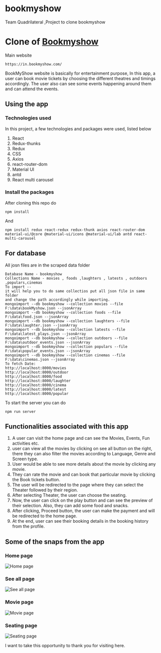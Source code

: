 # bookmyshow
Team Quadrilateral ,Project to clone bookmyshow


# Clone of [Bookmyshow](https://in.bookmyshow.com/)

Main website
```
https://in.bookmyshow.com/
```

BookMyShow website is basically for entertainment purpose, In this app, a user can book movie tickets by choosing the different theatres and timings accordingly. The user also can see some events happening around them and can attend the events.

## Using the app
### Technologies used

In this project, a few technologies and packages were used, listed below
1. React 
2. Redux-thunks
3. Redux
4. CSS
5. Axios
6. react-router-dom
7. Material UI
7. antd
8. React multi carousel

### Install the packages
After cloning this repo do
```
npm install
```
And
```
npm install redux react-redux redux-thunk axios react-router-dom material-ui/@core @material-ui/icons @material-ui/lab antd react-multi-carousel
```

## For database
All josn files are in the scraped data folder
```
Database Name - bookmyshow
Collections Name - movies , foods ,laughters , latests , outdoors ,populars,cinemas
To import --
it will help you to do same collectios put all json file in same folder 
and change the path accordingly while importing.
mongoimport --db bookmyshow --collection movies --file F:\data\bookMyshow.json --jsonArray
mongoimport --db bookmyshow --collection foods --file F:\data\food.json --jsonArray
mongoimport --db bookmyshow --collection laughters --file F:\data\laughter.json --jsonArray
mongoimport --db bookmyshow --collection latests --file F:\data\latest_plays.json --jsonArray
mongoimport --db bookmyshow --collection outdoors --file F:\data\outdoor_events.json --jsonArray
mongoimport --db bookmyshow --collection populars --file F:\data\popular_events.json --jsonArray
mongoimport --db bookmyshow --collection cinemas --file F:\data\cinemas.json --jsonArray
To fetch Date:
http://localhost:8000/movies
http://localhost:8000/outdoor
http://localhost:8000/food
http://localhost:8000/laughter
http://localhost:8000/cinema
http://localhost:8000/latest
http://localhost:8000/popular
```
To start the server you can do 
```
npm run server
```

## Functionalities associated with this app
1. A user can visit the home page and can see the Movies, Events, Fun activities etc. 
2. user can view all the movies by clicking on see all button on the right, there they can also filter the movies according to Language, Genre and Screen type.
3. User would be able to see more details about the movie by clicking any movie.
4. They can rate the movie and can book that particular movie by clicking the Book tickets button.
5. The user will be redirected to the page where they can select the Theater followed by their region.
7. After selecting Theater, the user can choose the seating.
8. Now, the user can click on the play button and can see the preview of their selection. Also, they can add some food and snacks.
9. After clicking, Proceed button, the user can make the payment and will be redirected to the home page. 
10. At the end, user can see their booking details in the booking history from the profile. 

## Some of the snaps from the app

### Home page
![Home page](https://github.com/arshadalitalwar/bookmyshow/blob/main/bookmyshow-app/public/website_images/home_page.JPG)

### See all page
![See all page](https://github.com/arshadalitalwar/bookmyshow/blob/main/bookmyshow-app/public/website_images/seel_all.JPG)
### Movie page
![Movie page](https://github.com/arshadalitalwar/bookmyshow/blob/main/bookmyshow-app/public/website_images/movie_page.JPG)
### Seating page
![Seating page](https://github.com/arshadalitalwar/bookmyshow/blob/main/bookmyshow-app/public/website_images/seeting.JPG)


I want to take this opportunity to thank you for visiting here.

